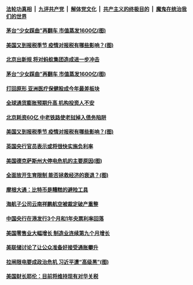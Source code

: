 

####  [法轮功真相](../../../../basic/blob/master/README.md?t=02220201) &nbsp;|&nbsp; [九评共产党](../../../../9ping.md/blob/master/README.md?t=02220201) &nbsp;|&nbsp; [解体党文化](../../../../jtdwh.md/blob/master/README.md?t=02220201)  &nbsp;|&nbsp; [共产主义的终极目的](../../../../gczydzjmd.md/blob/master/README.md?t=02220201) &nbsp;|&nbsp; [魔鬼在统治我们的世界](../../../../mgztzwmdsj.md/blob/master/README.md?t=02220201) 

#### [茅台“少女踩曲”再翻车 市值蒸发1600亿(图)](../pages/p5/963282.md?t=02220201) 

#### [美国又到报税季节 疫情对报税有哪些影响？(图)](../pages/p5/963243.md?t=02220201) 





#### [北京出新规 将对蚂蚁集团造成进一步冲击](../pages/p5/963283.md?t=02220201) 

#### [茅台“少女踩曲”再翻车 市值蒸发1600亿(图)](../pages/p5/963282.md?t=02220201) 

#### [打回原形 亚洲医疗保健股成今年最差板块](../pages/p5/963280.md?t=02220201) 

#### [全球通货膨胀预期升高 机构投资人不安](../pages/p5/963277.md?t=02220201) 

#### [北京耗资60亿 中老铁路使老挝掉入债务陷阱](../pages/p5/963276.md?t=02220201) 

#### [美国又到报税季节 疫情对报税有哪些影响？(图)](../pages/p5/963243.md?t=02220201) 



#### [英国央行官员表示或将很快实施负利率](../pages/p5/963213.md?t=02220201) 


#### [美国德克萨斯州大停电危机的主要原因(图)](../pages/p5/963112.md?t=02220201) 

#### [全面放开生育限制 能否拯救经济的衰退？(图)](../pages/p5/963175.md?t=02220201) 

#### [摩根大通：比特币是糟糕的避险工具](../pages/p5/963173.md?t=02220201) 

#### [海航子公司云南祥鹏航空被裁定破产重整](../pages/p5/963150.md?t=02220201) 

#### [中国央行在港发行3个月和1年央票利率回落](../pages/p5/963147.md?t=02220201) 


#### [美国零售业大幅增长 制造业连续第九个月增长](../pages/p5/963106.md?t=02220201) 

#### [美联储讨论了让公众准备好接受通胀攀升](../pages/p5/963105.md?t=02220201) 

#### [拉闸限电要成政治危机 习近平遭“高级黑”(图)](../pages/p5/963078.md?t=02220201) 

#### [美国财长耶伦：目前将维持现有对华关税](../pages/p5/963062.md?t=02220201) 

